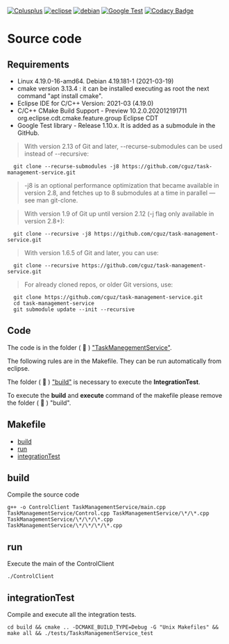 [![Cplusplus](https://img.shields.io/badge/C%2B%2B-11-blue)](https://isocpp.org/)
[![eclipse](https://img.shields.io/badge/Eclipse-2020%E2%80%9112-orange)](https://www.eclipse.org) 
[![debian](https://img.shields.io/badge/-Debian-red)](https://www.debian.org) 
[![Google Test](https://img.shields.io/badge/-GTest-green)](ampus121.unad.edu.co/) 
[![Codacy Badge](https://app.codacy.com/project/badge/Grade/79bf6932c2e844eea15d0fb1ed7e415c)](https://app.codacy.com/gh/cguz/task-management-service?utm_source=github.com&amp;utm_medium=referral&amp;utm_content=ESMValGroup/ESMValTool&amp;utm_campaign=Badge_Grade)

# Source code

## Requirements

*   Linux 4.19.0-16-amd64. Debian 4.19.181-1 (2021-03-19)
*   cmake version 3.13.4 : it can be installed executing as root the next command "apt install cmake".
*   Eclipse IDE for C/C++ Version: 2021-03 (4.19.0)
*   C/C++ CMake Build Support - Preview	10.2.0.202012191711	org.eclipse.cdt.cmake.feature.group	Eclipse CDT
*   Google Test library - Release 1.10.x. It is added as a submodule in the GitHub. 

  > With version 2.13 of Git and later, --recurse-submodules can be used instead of --recursive:

      git clone --recurse-submodules -j8 https://github.com/cguz/task-management-service.git

  > -j8 is an optional performance optimization that became available in version 2.8, and fetches up to 8 submodules at a time in parallel — see man git-clone.

  > With version 1.9 of Git up until version 2.12 (-j flag only available in version 2.8+):

      git clone --recursive -j8 https://github.com/cguz/task-management-service.git

  > With version 1.6.5 of Git and later, you can use:

      git clone --recursive https://github.com/cguz/task-management-service.git

  > For already cloned repos, or older Git versions, use:

      git clone https://github.com/cguz/task-management-service.git
      cd task-management-service
      git submodule update --init --recursive

## Code

The code is in the folder ( 📁 ) ["TaskManegementService"](https://github.com/cguz/task-management-service/tree/main/src/cplusplus/TaskManagementService).

The following rules are in the Makefile. They can be run automatically from eclipse. 

The folder ( 📁 ) ["build"](https://github.com/cguz/task-management-service/tree/main/src/cplusplus/build) is necessary to execute the **IntegrationTest**.

To execute the **build** and **execute** command of the makefile please remove the folder ( 📁 ) "build". 

## Makefile

*   [build](#build)
*   [run](#run)
*   [integrationTest](#integrationTest)

## build

Compile the source code

    g++ -o ControlClient TaskManagementService/main.cpp TaskManagementService/Control.cpp TaskManagementService/\*/\*.cpp TaskManagementService/\*/\*/\*.cpp TaskManagementService/\*/\*/\*/\*.cpp

## run

Execute the main of the ControlClient 

    ./ControlClient

## integrationTest

Compile and execute all the integration tests.

    cd build && cmake .. -DCMAKE_BUILD_TYPE=Debug -G "Unix Makefiles" && make all && ./tests/TasksManagementService_test
